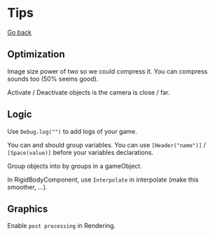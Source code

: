 # Tips

[Go back](index.md)

## Optimization

Image size power of two so we could compress it.
You can compress sounds too (50% seems good).

Activate / Deactivate objects is the camera
is close / far.

## Logic

Use ``Debug.log("")`` to add logs of your game.

You can and should group variables. You can use
``[Header("name")]`` / `[Space(value)]`
before your variables declarations.

Group objects into by groups in a gameObject.

In RigidBodyComponent, use ``Interpolate`` in
interpolate (make this smoother, ...).

## Graphics

Enable ``post processing`` in Rendering.